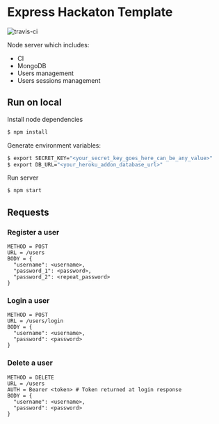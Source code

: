 # Express Hackaton Template

![travis-ci](https://travis-ci.com/Guillem96/express-hackaton-template.svg?branch=master)

Node server which includes:
- CI
- MongoDB
- Users management
- Users sessions management

## Run on local

Install node dependencies

```bash
$ npm install
```

Generate environment variables:

```bash
$ export SECRET_KEY="<your_secret_key_goes_here_can_be_any_value>"
$ export DB_URL="<your_heroku_addon_database_url>"
```

Run server

```bash
$ npm start
```

## Requests

### Register a user

```
METHOD = POST
URL = /users
BODY = {
  "username": <username>,
  "password_1": <password>,
  "password_2": <repeat_password>
}
```

### Login a user

```
METHOD = POST
URL = /users/login
BODY = {
  "username": <username>,
  "password": <password>
}
```

### Delete a user

```
METHOD = DELETE
URL = /users
AUTH = Bearer <token> # Token returned at login response
BODY = {
  "username": <username>,
  "password": <password>
}
```